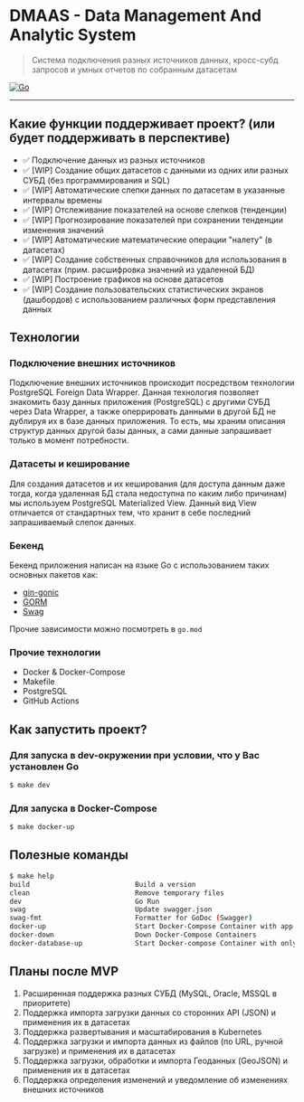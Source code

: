 # DMAAS - Data Management And Analytic System
> Система подключения разных источников данных, кросс-субд запросов и умных отчетов по собранным датасетам

[![Go](https://github.com/Mubiridziri/dmaas/actions/workflows/go.yml/badge.svg)](https://github.com/Mubiridziri/dmaas/actions/workflows/go.yml)
____

## Какие функции поддерживает проект? (или будет поддерживать в перспективе)

 - ✅ Подключение данных из разных источников
 - ✅ [WIP] Создание общих датасетов с данными из одних или разных СУБД (без программирования и SQL)
 - ✅ [WIP] Автоматические слепки данных по датасетам в указанные интервалы времены
 - ✅ [WIP] Отслеживание показателей на основе слепков (тенденции)
 - ✅ [WIP] Прогнозирование показателей при сохранении тенденции изменения значений 
 - ✅ [WIP] Автоматические математические операции "налету" (в датасетах)
 - ✅ [WIP] Создание собственных справочников для использования в датасетах (прим. расшифровка значений из удаленной БД)
 - ✅ [WIP] Построение графиков на основе датасетов
 - ✅ [WIP] Создание пользовательских статистических экранов (дашбордов) с использованием различных форм представления данных

## Технологии

### Подключение внешних источников 

Подключение внешних источников происходит посредством технологии PostgreSQL Foreign Data Wrapper. Данная технология 
позволяет знакомить базу данных приложения (PostgreSQL) с другими СУБД через Data Wrapper, а также оперрировать
данными в другой БД не дублируя их в базе данных приложения. То есть, мы храним описания структур данных другой базы данных, а
сами данные запрашивает только в момент потребности. 

### Датасеты и кеширование

Для создания датасетов и их кеширования (для доступа данным даже тогда, когда удаленная БД стала недоступна по каким либо причинам)
мы используем PostgreSQL Materialized View. Данный вид View отличается от стандартных тем, что хранит в себе последний запрашиваемый слепок данных.

### Бекенд

Бекенд приложения написан на языке Go с использованием таких основных пакетов как:
 - [gin-gonic](https://github.com/gin-gonic/gin)
 - [GORM](https://gorm.io/)
 - [Swag](https://github.com/swaggo/swag)

Прочие зависимости можно посмотреть в `go.mod`


### Прочие технологии

 - Docker & Docker-Compose
 - Makefile
 - PostgreSQL
 - GitHub Actions


## Как запустить проект?

### Для запуска в dev-окружении при условии, что у Вас установлен Go
```bash
$ make dev
```

### Для запуска в Docker-Compose
```bash
$ make docker-up
```

## Полезные команды

```bash
$ make help
build                          Build a version
clean                          Remove temporary files
dev                            Go Run
swag                           Update swagger.json
swag-fmt                       Formatter for GoDoc (Swagger)
docker-up                      Start Docker-Compose Container with app & database
docker-down                    Down Docker-Compose Containers
docker-database-up             Start Docker-compose Container with only database service
```

## Планы после MVP

1. Расширенная поддержка разных СУБД (MySQL, Oracle, MSSQL в приоритете)
2. Поддержка импорта загрузки данных со сторонних API (JSON) и применения их в датасетах
2. Поддержка развертывания и масштабирования в Kubernetes
3. Поддержка загрузки и импорта данных из файлов (по URL, ручной загрузке) и применения их в датасетах
4. Поддержка загрузки, обработки и импорта Геоданных (GeoJSON) и применения их в датасетах
5. Поддержка определения изменений и уведомление об изменениях внешних источников 